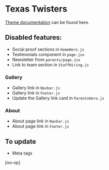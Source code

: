 # Texas Twisters

[Theme documentation](https://gist.github.com/austintoddj/3ba694ec4188dc89ece007a4b03a6335) can be found here.

## Disabled features:

-   Social proof sections in `HomeHero.js`
-   Testimonials component in `page.jsx`
-   Newsletter from `parents/page.jsx`
-   Link to team section in `StaffHiring.js`

### Gallery

-   Gallery link in `Navbar.js`
-   Gallery link in `Footer.js`
-   Update the Gallery link card in `ParentsHero.js`

### About
-   About page link in `Navbar.js`
-   About page link in `Footer.js`

## To update

-   Meta tags

[no-op]
